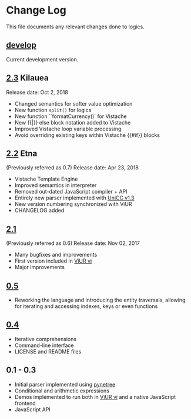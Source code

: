 # Change Log

This file documents any relevant changes done to logics.

## [develop]

Current development version.

## [2.3] Kilauea

Release date: Oct 2, 2018

- Changed semantics for softer value optimization
- New function ``split()`` for logics
- New function ``formatCurrency()` for Vistache
- New {{|}} else block notation added to Vistache
- Improved Vistache loop variable processing
- Avoid overriding existing keys within Vistache {{#if}} blocks

## [2.2] Etna

(Previously referred as 0.7)
Release date: Apr 23, 2018

- Vistache Template Engine
- Improved semantics in interpreter
- Removed out-dated JavaScript compiler + API
- Entirely new parser implemented with [UniCC v1.3](https://github.com/phorward/unicc)
- New version numbering synchronized with ViUR
- CHANGELOG added

## [2.1]

(Previously referred as 0.6)
Release date: Nov 02, 2017

- Many bugfixes and improvements
- First version included in [ViUR vi](https://github.com/viur-framework/vi)
- Major improvements

## [0.5]

- Reworking the language and introducing the entity traversals, allowing
  for iterating and accessing indexes, keys or even functions

## [0.4]

- Iterative comprehensions
- Command-line interface
- LICENSE and README files

## 0.1 - 0.3

- Initial parser implemented using [pynetree](https://github.com/phorward/pynetree)
- Conditional and arithmetic expressions
- Demos implemented to run both in [ViUR vi](https://github.com/viur-framework/vi) and a native JavaScript frontend
- JavaScript API


[develop]: https://github.com/viur-framework/logics/compare/v2.3.0...develop
[2.3]: https://github.com/viur-framework/logics/compare/v2.2.0...v2.3.0
[2.2]: https://github.com/viur-framework/logics/compare/v2.1...v2.2.0
[2.1]: https://github.com/viur-framework/logics/compare/v0.5...v2.1
[0.5]: https://github.com/viur-framework/logics/compare/v0.4...v0.5
[0.4]: https://github.com/viur-framework/logics/compare/v0.3...v0.4

